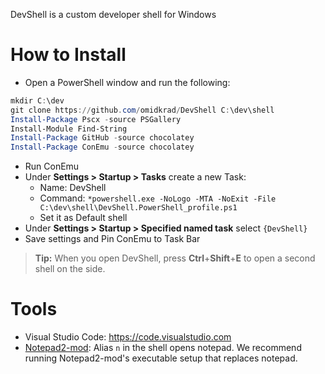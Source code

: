 DevShell is a custom developer shell for Windows

# How to Install

- Open a PowerShell window and run the following:
```PowerShell
mkdir C:\dev
git clone https://github.com/omidkrad/DevShell C:\dev\shell
Install-Package Pscx -source PSGallery
Install-Module Find-String
Install-Package GitHub -source chocolatey
Install-Package ConEmu -source chocolatey
```
- Run ConEmu
- Under **Settings > Startup > Tasks** create a new Task:
  - Name: DevShell
  - Command: `*powershell.exe -NoLogo -MTA -NoExit -File C:\dev\shell\DevShell.PowerShell_profile.ps1`
  - Set it as Default shell
- Under **Settings > Startup > Specified named task** select `{DevShell}` 
- Save settings and Pin ConEmu to Task Bar

> **Tip:** When you open DevShell, press **Ctrl**+**Shift**+**E** to open a second shell on the side.

# Tools
- Visual Studio Code: https://code.visualstudio.com
- [Notepad2-mod](https://github.com/XhmikosR/notepad2-mod/releases): Alias `n` in the shell opens notepad. We recommend running Notepad2-mod's executable setup that replaces notepad.
